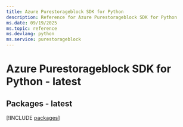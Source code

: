 ```yaml
---
title: Azure Purestorageblock SDK for Python
description: Reference for Azure Purestorageblock SDK for Python
ms.date: 09/19/2025
ms.topic: reference
ms.devlang: python
ms.service: purestorageblock
---
```

# Azure Purestorageblock SDK for Python - latest
## Packages - latest
[!INCLUDE [packages](purestorageblock-index.md)]
